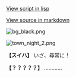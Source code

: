 [View script in lisp](../scripts/202103193.txt)

[View source in markdown](202103193.md)

![bg_black.png](../images/backgrounds/bg_black.png)

![town_night_2.png](../images/backgrounds/town_night_2.png)

**【スイハ】**
いざ、尋常に！

**【？？？？？】**
…………
